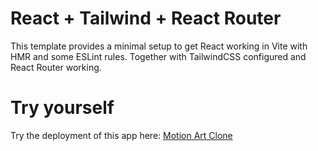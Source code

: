 # React + Tailwind + React Router

This template provides a minimal setup to get React working in Vite with HMR and some ESLint rules.
Together with TailwindCSS configured and React Router working.

# Try yourself

Try the deployment of this app here: [Motion Art Clone](https://motionart-clone.vercel.app/)
